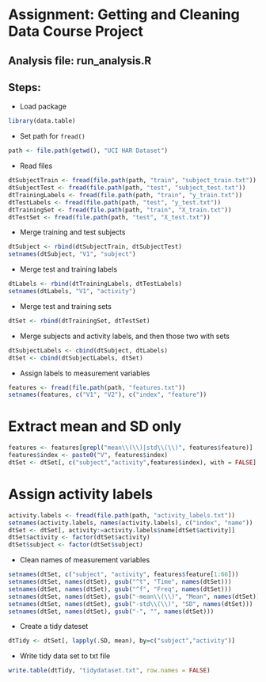 Assignment: Getting and Cleaning Data Course Project
===================================================
Analysis file: run_analysis.R
-----------------------------

Steps:
------

* Load package
```r
library(data.table)
```

* Set path for ```fread()```
```r
path <- file.path(getwd(), "UCI HAR Dataset")
```

* Read files
```r
dtSubjectTrain <- fread(file.path(path, "train", "subject_train.txt"))
dtSubjectTest <- fread(file.path(path, "test", "subject_test.txt"))
dtTrainingLabels <- fread(file.path(path, "train", "y_train.txt"))
dtTestLabels <- fread(file.path(path, "test", "y_test.txt"))
dtTrainingSet <- fread(file.path(path, "train", "X_train.txt"))
dtTestSet <- fread(file.path(path, "test", "X_test.txt")) 
```

* Merge training and test subjects
```r
dtSubject <- rbind(dtSubjectTrain, dtSubjectTest)
setnames(dtSubject, "V1", "subject")
```

* Merge test and training labels
```r
dtLabels <- rbind(dtTrainingLabels, dtTestLabels)
setnames(dtLabels, "V1", "activity")
```

* Merge test and training sets
```r
dtSet <- rbind(dtTrainingSet, dtTestSet)
```

* Merge subjects and activity labels, and then those two with sets
```r
dtSubjectLabels <- cbind(dtSubject, dtLabels)
dtSet <- cbind(dtSubjectLabels, dtSet)
```

* Assign labels to measurement variables
```r
features <- fread(file.path(path, "features.txt"))
setnames(features, c("V1", "V2"), c("index", "feature"))
```

# Extract mean and SD only
```r
features <- features[grepl("mean\\(\\)|std\\(\\)", features$feature)]
features$index <- paste0("V", features$index)
dtSet <- dtSet[, c("subject","activity",features$index), with = FALSE]
```

# Assign activity labels
```r
activity.labels <- fread(file.path(path, "activity_labels.txt"))
setnames(activity.labels, names(activity.labels), c("index", "name"))
dtSet <- dtSet[, activity:=activity.labels$name[dtSet$activity]]
dtSet$activity <- factor(dtSet$activity)
dtSet$subject <- factor(dtSet$subject)
```

* Clean names of measurement variables
```r
setnames(dtSet, c("subject", "activity", features$feature[1:66]))
setnames(dtSet, names(dtSet), gsub("^t", "Time", names(dtSet)))
setnames(dtSet, names(dtSet), gsub("^f", "Freq", names(dtSet)))
setnames(dtSet, names(dtSet), gsub("-mean\\(\\)", "Mean", names(dtSet)))
setnames(dtSet, names(dtSet), gsub("-std\\(\\)", "SD", names(dtSet)))
setnames(dtSet, names(dtSet), gsub("-", "", names(dtSet)))
```

* Create a tidy dateset
```r
dtTidy <- dtSet[, lapply(.SD, mean), by=c("subject","activity")]
```

* Write tidy data set to txt file
```r
write.table(dtTidy, "tidydataset.txt", row.names = FALSE)
```
